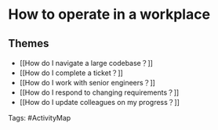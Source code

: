 # How to operate in a workplace

## Themes
- [[How do I navigate a large codebase？]]
- [[How do I complete a ticket？]]
- [[How do I work with senior engineers？]]
- [[How do I respond to changing requirements？]]
- [[How do I update colleagues on my progress？]]

Tags: #ActivityMap 